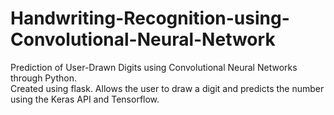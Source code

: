# Handwriting-Recognition-using-Convolutional-Neural-Network
Prediction of User-Drawn Digits using Convolutional Neural Networks through Python.  
  Created using flask. 
Allows the user to draw a digit and predicts the number using the Keras API and Tensorflow.
